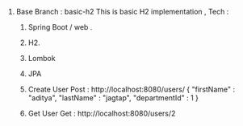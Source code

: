 1. Base Branch : basic-h2
This is basic H2 implementation ,
Tech : 
	1. Spring Boot / web .
	2. H2.
	3. Lombok
	4. JPA

	1. Create User
	Post :
	http://localhost:8080/users/
	{
		"firstName" : "aditya",
		"lastName" : "jagtap",
		"departmentId" : 1
	}

	2. Get User
	Get :
	http://localhost:8080/users/2

